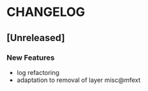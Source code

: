 # CHANGELOG


## [Unreleased]

### New Features
- log refactoring
- adaptation to removal of layer misc@mfext






